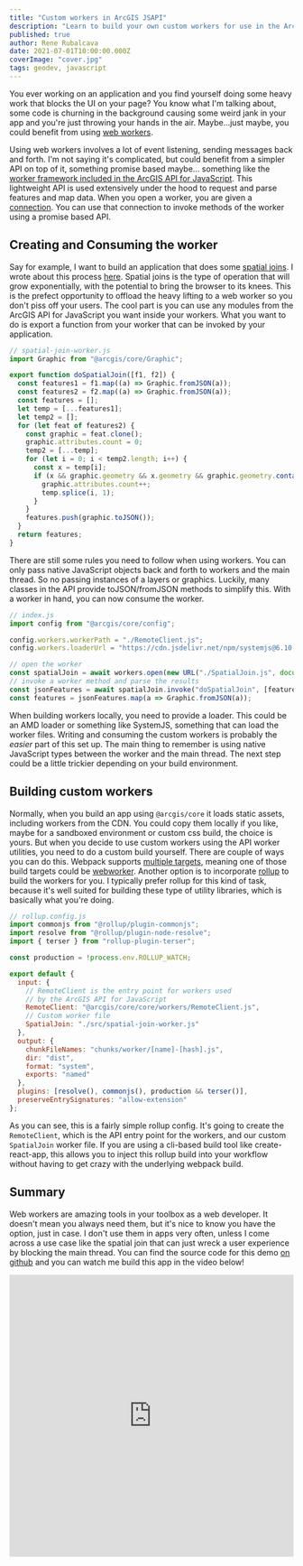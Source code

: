 ```yaml
---
title: "Custom workers in ArcGIS JSAPI"
description: "Learn to build your own custom workers for use in the ArcGIS API for JavaScript"
published: true
author: Rene Rubalcava
date: 2021-07-01T10:00:00.000Z
coverImage: "cover.jpg"
tags: geodev, javascript
---
```


You ever working on an application and you find yourself doing some heavy work that blocks the UI on your page? You know what I'm talking about, some code is churning in the background causing some weird jank in your app and you're just throwing your hands in the air. Maybe...just maybe, you could benefit from using [web workers](https://developer.mozilla.org/en-US/docs/Web/API/Web_Workers_API).

Using web workers involves a lot of event listening, sending messages back and forth. I'm not saying it's complicated, but could benefit from a simpler API on top of it, something promise based maybe... something like the [worker framework included in the ArcGIS API for JavaScript](https://developers.arcgis.com/javascript/latest/api-reference/esri-core-workers.html). This lightweight API is used extensively under the hood to request and parse features and map data. When you open a worker, you are given a [connection](https://developers.arcgis.com/javascript/latest/api-reference/esri-core-workers-Connection.html). You can use that connection to invoke methods of the worker using a promise based API.

## Creating and Consuming the worker

Say for example, I want to build an application that does some [spatial joins](https://codepen.io/odoe/pen/vYxYxXm). I wrote about this process [here](https://odoe.net/blog/spatial-joins). Spatial joins is the type of operation that will grow exponentially, with the potential to bring the browser to its knees. This is the prefect opportunity to offload the heavy lifting to a web worker so you don't piss off your users. The cool part is you can use any modules from the ArcGIS API for JavaScript you want inside your workers. What you want to do is export a function from your worker that can be invoked by your application.

```js
// spatial-join-worker.js
import Graphic from "@arcgis/core/Graphic";

export function doSpatialJoin([f1, f2]) {
  const features1 = f1.map((a) => Graphic.fromJSON(a));
  const features2 = f2.map((a) => Graphic.fromJSON(a));
  const features = [];
  let temp = [...features1];
  let temp2 = [];
  for (let feat of features2) {
    const graphic = feat.clone();
    graphic.attributes.count = 0;
    temp2 = [...temp];
    for (let i = 0; i < temp2.length; i++) {
      const x = temp[i];
      if (x && graphic.geometry && x.geometry && graphic.geometry.contains(x.geometry)) {
        graphic.attributes.count++;
        temp.splice(i, 1);
      }
    }
    features.push(graphic.toJSON());
  }
  return features;
}
```

There are still some rules you need to follow when using workers. You can only pass native JavaScript objects back and forth to workers and the main thread. So no passing instances of a layers or graphics. Luckily, many classes in the API provide toJSON/fromJSON methods to simplify this. With a worker in hand, you can now consume the worker.

```js
// index.js
import config from "@arcgis/core/config";

config.workers.workerPath = "./RemoteClient.js";
config.workers.loaderUrl = "https://cdn.jsdelivr.net/npm/systemjs@6.10.0/dist/s.min.js";

// open the worker
const spatialJoin = await workers.open(new URL("./SpatialJoin.js", document.baseURI).href);
// invoke a worker method and parse the results
const jsonFeatures = await spatialJoin.invoke("doSpatialJoin", [features1, features2]);
const features = jsonFeatures.map(a => Graphic.fromJSON(a));
```

When building workers locally, you need to provide a loader. This could be an AMD loader or something like SystemJS, something that can load the worker files. Writing and consuming the custom workers is probably the _easier_ part of this set up. The main thing to remember is using native JavaScript types between the worker and the main thread. The next step could be a little trickier depending on your build environment.

## Building custom workers

Normally, when you build an app using `@arcgis/core` it loads static assets, including workers from the CDN. You could copy them locally if you like, maybe for a sandboxed environment or custom css build, the choice is yours. But when you decide to use custom workers using the API worker utilities, you need to do a custom build yourself. There are couple of ways you can do this. Webpack supports [multiple targets](https://webpack.js.org/concepts/targets/), meaning one of those build targets could be [webworker](https://webpack.js.org/configuration/target/). Another option is to incorporate [rollup](https://www.rollupjs.org/) to build the workers for you. I typically prefer rollup for this kind of task, because it's well suited for building these type of utility libraries, which is basically what you're doing.

```js
// rollup.config.js
import commonjs from "@rollup/plugin-commonjs";
import resolve from "@rollup/plugin-node-resolve";
import { terser } from "rollup-plugin-terser";

const production = !process.env.ROLLUP_WATCH;

export default {
  input: {
    // RemoteClient is the entry point for workers used
    // by the ArcGIS API for JavaScript
    RemoteClient: "@arcgis/core/core/workers/RemoteClient.js",
    // Custom worker file
    SpatialJoin: "./src/spatial-join-worker.js"
  },
  output: {
    chunkFileNames: "chunks/worker/[name]-[hash].js",
    dir: "dist",
    format: "system",
    exports: "named"
  },
  plugins: [resolve(), commonjs(), production && terser()],
  preserveEntrySignatures: "allow-extension"
};
```

As you can see, this is a fairly simple rollup config. It's going to create the `RemoteClient`, which is the API entry point for the workers, and our custom `SpatialJoin` worker file. If you are using a cli-based build tool like create-react-app, this allows you to inject this rollup build into your workflow without having to get crazy with the underlying webpack build.

## Summary

Web workers are amazing tools in your toolbox as a web developer. It doesn't mean you always need them, but it's nice to know you have the option, just in case. I don't use them in apps very often, unless I come across a use case like the spatial join that can just wreck a user experience by blocking the main thread. You can find the source code for this demo [on github](https://github.com/Esri/jsapi-resources/tree/master/esm-samples/jsapi-custom-workers) and you can watch me build this app in the video below!

<iframe width="100%" height="500" src="https://www.youtube.com/embed/EaAM_QaeERE" title="YouTube video player" frameborder="0" allow="accelerometer; autoplay; clipboard-write; encrypted-media; gyroscope; picture-in-picture" allowfullscreen></iframe>